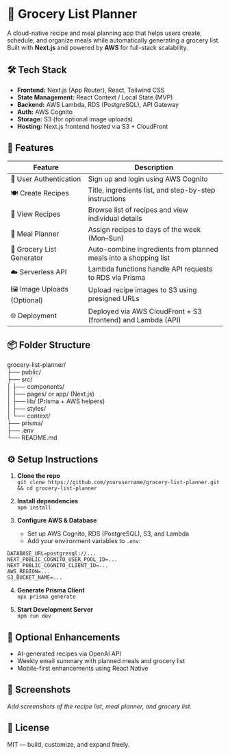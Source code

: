 # 🍳 Grocery List Planner

A cloud-native recipe and meal planning app that helps users create, schedule, and organize meals while automatically generating a grocery list. Built with **Next.js** and powered by **AWS** for full-stack scalability.

## 🛠 Tech Stack

- **Frontend:** Next.js (App Router), React, Tailwind CSS
- **State Management:** React Context / Local State (MVP)
- **Backend:** AWS Lambda, RDS (PostgreSQL), API Gateway
- **Auth:** AWS Cognito
- **Storage:** S3 (for optional image uploads)
- **Hosting:** Next.js frontend hosted via S3 + CloudFront

## 🚀 Features

| Feature                    | Description                                                       |
|----------------------------|-------------------------------------------------------------------|
| 🔐 User Authentication     | Sign up and login using AWS Cognito                               |
| 🍽 Create Recipes           | Title, ingredients list, and step-by-step instructions            |
| 📖 View Recipes             | Browse list of recipes and view individual details                |
| 📅 Meal Planner             | Assign recipes to days of the week (Mon–Sun)                      |
| 🛒 Grocery List Generator   | Auto-combine ingredients from planned meals into a shopping list  |
| ☁️ Serverless API           | Lambda functions handle API requests to RDS via Prisma            |
| 🖼️ Image Uploads (Optional) | Upload recipe images to S3 using presigned URLs                  |
| 🌐 Deployment               | Deployed via AWS CloudFront + S3 (frontend) and Lambda (API)      |

## 📦 Folder Structure

grocery-list-planner/  
├── public/  
├── src/  
│   ├── components/  
│   ├── pages/ or app/ (Next.js)  
│   ├── lib/ (Prisma + AWS helpers)  
│   ├── styles/  
│   └── context/  
├── prisma/  
├── .env  
└── README.md  

## ⚙️ Setup Instructions

1. **Clone the repo**  
   `git clone https://github.com/yourusername/grocery-list-planner.git && cd grocery-list-planner`

2. **Install dependencies**  
   `npm install`

3. **Configure AWS & Database**  
   - Set up AWS Cognito, RDS (PostgreSQL), S3, and Lambda  
   - Add your environment variables to `.env`:

```
DATABASE_URL=postgresql://...
NEXT_PUBLIC_COGNITO_USER_POOL_ID=...
NEXT_PUBLIC_COGNITO_CLIENT_ID=...
AWS_REGION=...
S3_BUCKET_NAME=...
```

4. **Generate Prisma Client**  
   `npx prisma generate`

5. **Start Development Server**  
   `npm run dev`

## 🧪 Optional Enhancements

- AI-generated recipes via OpenAI API  
- Weekly email summary with planned meals and grocery list  
- Mobile-first enhancements using React Native  

## 📸 Screenshots

_Add screenshots of the recipe list, meal planner, and grocery list._

## 📄 License

MIT — build, customize, and expand freely.
